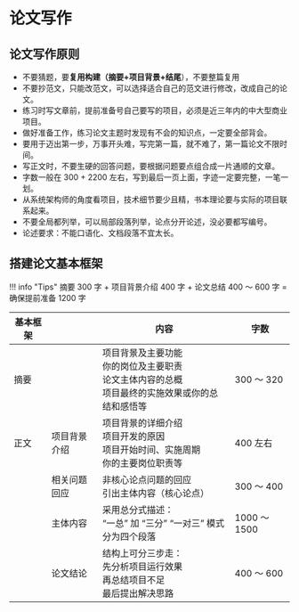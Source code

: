 # 论文写作

## 论文写作原则

* 不要猜题，要**复用构建（摘要+项目背景+结尾**），不要整篇复用
* 不要抄范文，只能改范文，可以选择适合自己的范文进行修改，改成自己的论文。
* 练习时写文章前，提前准备号自己要写的项目，必须是近三年内的中大型商业项目。
* 做好准备工作，练习论文主题时发现有不会的知识点，一定要全部背会。
* 要用于迈出第一步，万事开头难，写完第一篇，就不难了，第一篇论文不限时间。
* 写正文时，不要生硬的回答问题，要根据问题要点组合成一片通顺的文章。
* 字数一般在 300 + 2200 左右，写到最后一页上面，字迹一定要完整，一笔一划。
* 从系统架构师的角度看项目，技术细节要少且精，书本理论要与实际的项目联系起来。
* 不要全局都列举，可以局部段落列举，论点分开论述，没必要都写编号。
* 论述要求：不能口语化、文档段落不宜太长。

## 搭建论文基本框架

!!! info "Tips"
    摘要 300 字 + 项目背景介绍 400 字 + 论文总结 400 ～ 600 字 = 确保提前准备 1200 字

| 基本框架 |        | 内容                                                           | 字数          |
|------|--------|--------------------------------------------------------------|-------------|
| 摘要   |        | 项目背景及主要功能<br/>你的岗位及主要职责<br/>论文主体内容的总概<br/>项目最终的实施效果或你的总结和感悟等 | 300 ～ 320   |
| 正文   | 项目背景介绍 | 项目背景的详细介绍<br/>项目开发的原因<br/>项目开始时间、实施周期<br/>你的主要岗位职责等          | 400 左右      |
|      | 相关问题回应 | 非核心论点问题的回应<br/>引出主体内容（核心论点）                                  | 300 ～ 400   |
|      | 主体内容   | 采用总分式描述：<br/>“一总” 加 “三分” “一对三” 模式<br/>分为四个段落                 | 1000 ～ 1500 |
|      | 论文结论   | 结构上可分三步走：<br/>先分析项目运行效果<br/>再总结项目不足<br/>最后提出解决思路             | 400 ～ 600   |

